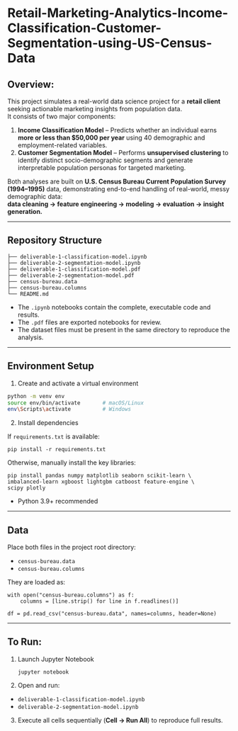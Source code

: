 # Retail-Marketing-Analytics-Income-Classification-Customer-Segmentation-using-US-Census-Data  

## Overview: 
This project simulates a real-world data science project for a **retail client** seeking actionable marketing insights from population data.  
It consists of two major components:  

1. **Income Classification Model** – Predicts whether an individual earns **more or less than $50,000 per year** using 40 demographic and employment-related variables.  
2. **Customer Segmentation Model** – Performs **unsupervised clustering** to identify distinct socio-demographic segments and generate interpretable population personas for targeted marketing.  

Both analyses are built on **U.S. Census Bureau Current Population Survey (1994–1995)** data, demonstrating end-to-end handling of real-world, messy demographic data:  
**data cleaning → feature engineering → modeling → evaluation → insight generation.**

---

##  Repository Structure  
```
├── deliverable-1-classification-model.ipynb
├── deliverable-2-segmentation-model.ipynb
├── deliverable-1-classification-model.pdf
├── deliverable-2-segmentation-model.pdf
├── census-bureau.data
├── census-bureau.columns
└── README.md
```

- The `.ipynb` notebooks contain the complete, executable code and results.  
- The `.pdf` files are exported notebooks for review.  
- The dataset files must be present in the same directory to reproduce the analysis.  

---

## Environment Setup  

1. Create and activate a virtual environment  
```bash
python -m venv env
source env/bin/activate       # macOS/Linux
env\Scripts\activate          # Windows
```
2. Install dependencies

If `requirements.txt` is available:
```
pip install -r requirements.txt
```
Otherwise, manually install the key libraries:
```
pip install pandas numpy matplotlib seaborn scikit-learn \
imbalanced-learn xgboost lightgbm catboost feature-engine \
scipy plotly
```

- Python 3.9+ recommended

---
## Data
Place both files in the project root directory:
- `census-bureau.data`
- `census-bureau.columns`

They are loaded as:
```
with open("census-bureau.columns") as f:
    columns = [line.strip() for line in f.readlines()]

df = pd.read_csv("census-bureau.data", names=columns, header=None)
```
---
## To Run:
1. Launch Jupyter Notebook
   ```
   jupyter notebook
   ```
2. Open and run:
  - `deliverable-1-classification-model.ipynb`
  - `deliverable-2-segmentation-model.ipynb`
3. Execute all cells sequentially (**Cell → Run All**) to reproduce full results.


